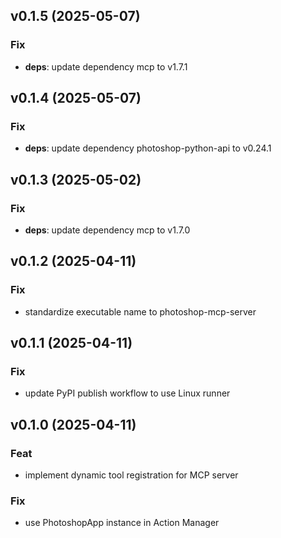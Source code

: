 ## v0.1.5 (2025-05-07)

### Fix

- **deps**: update dependency mcp to v1.7.1

## v0.1.4 (2025-05-07)

### Fix

- **deps**: update dependency photoshop-python-api to v0.24.1

## v0.1.3 (2025-05-02)

### Fix

- **deps**: update dependency mcp to v1.7.0

## v0.1.2 (2025-04-11)

### Fix

- standardize executable name to photoshop-mcp-server

## v0.1.1 (2025-04-11)

### Fix

- update PyPI publish workflow to use Linux runner

## v0.1.0 (2025-04-11)

### Feat

- implement dynamic tool registration for MCP server

### Fix

- use PhotoshopApp instance in Action Manager
